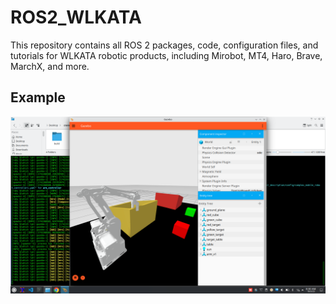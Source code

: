 # ROS2_WLKATA
This repository contains all ROS 2 packages, code, configuration files, and tutorials for WLKATA robotic products, including Mirobot, MT4, Haro, Brave, MarchX, and more.

## Example
![MT4 ROS2 Brief.png](./MT4%20ROS2%20Brief.png)
